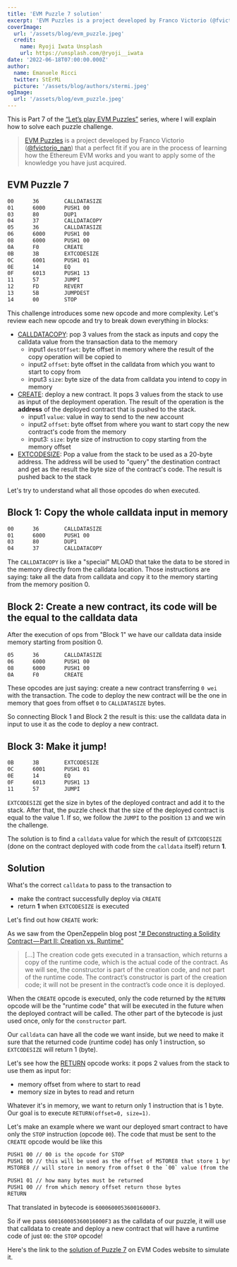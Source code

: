 ```yaml
---
title: 'EVM Puzzle 7 solution'
excerpt: 'EVM Puzzles is a project developed by Franco Victorio (@fvictorio_nan) that is a perfect fit if you are in the process of learning how the Ethereum EVM works, and you want to apply some of the knowledge you have just acquired.'
coverImage:
  url: '/assets/blog/evm_puzzle.jpeg'
  credit:
    name: Ryoji Iwata Unsplash
    url: https://unsplash.com/@ryoji__iwata
date: '2022-06-18T07:00:00.000Z'
author:
  name: Emanuele Ricci
  twitter: StErMi
  picture: '/assets/blog/authors/stermi.jpeg'
ogImage:
  url: '/assets/blog/evm_puzzle.jpeg'
---
```


This is Part 7 of the [“Let’s play EVM Puzzles”](https://stermi.xyz/blog/lets-play-evm-puzzles) series, where I will explain how to solve each puzzle challenge.

> [EVM Puzzles](https://github.com/fvictorio/evm-puzzles) is a project developed by Franco Victorio ([@fvictorio_nan](https://twitter.com/fvictorio_nan)) that a perfect fit if you are in the process of learning how the Ethereum EVM works and you want to apply some of the knowledge you have just acquired.

## EVM Puzzle 7

```bash
00      36        CALLDATASIZE
01      6000      PUSH1 00
03      80        DUP1
04      37        CALLDATACOPY
05      36        CALLDATASIZE
06      6000      PUSH1 00
08      6000      PUSH1 00
0A      F0        CREATE
0B      3B        EXTCODESIZE
0C      6001      PUSH1 01
0E      14        EQ
0F      6013      PUSH1 13
11      57        JUMPI
12      FD        REVERT
13      5B        JUMPDEST
14      00        STOP
```

This challenge introduces some new opcode and more complexity.
Let's review each new opcode and try to break down everything in blocks:

- [CALLDATACOPY](https://www.evm.codes/#37): pop 3 values from the stack as inputs and copy the calldata value from the transaction data to the memory
  - input1 `destOffset`: byte offset in memory where the result of the copy operation will be copied to
  - input2 `offset`: byte offset in the calldata from which you want to start to copy from
  - input3 `size`: byte size of the data from calldata you intend to copy in memory
- [CREATE](https://www.evm.codes/#37): deploy a new contract. It pops 3 values from the stack to use as input of the deployment operation. The result of the operation is the **address** of the deployed contract that is pushed to the stack.
  - input1 `value`: value in way to send to the new account
  - input2 `offset`: byte offset from where you want to start copy the new contract's code from the memory
  - input3: `size`: byte size of instruction to copy starting from the memory offset
- [EXTCODESIZE](https://www.evm.codes/#37): Pop a value from the stack to be used as a 20-byte address. The address will be used to "query" the destination contract and get as the result the byte size of the contract's code. The result is pushed back to the stack

Let's try to understand what all those opcodes do when executed.

## Block 1: Copy the whole calldata input in memory

```bash
00      36        CALLDATASIZE
01      6000      PUSH1 00
03      80        DUP1
04      37        CALLDATACOPY
```

The `CALLDATACOPY` is like a "special" MLOAD that take the data to be stored in the memory directly from the calldata location.
Those instructions are saying: take all the data from calldata and copy it to the memory starting from the memory position 0.

## Block 2: Create a new contract, its code will be the equal to the calldata data

After the execution of ops from "Block 1" we have our calldata data inside memory starting from position 0.

```bash
05      36        CALLDATASIZE
06      6000      PUSH1 00
08      6000      PUSH1 00
0A      F0        CREATE
```

These opcodes are just saying: create a new contract transferring `0 wei` with the transaction. The code to deploy the new contract will be the one in memory that goes from offset `0` to `CALLDATASIZE` bytes.

So connecting Block 1 and Block 2 the result is this: use the calldata data in input to use it as the code to deploy a new contract.

## Block 3: Make it jump!

```bash
0B      3B        EXTCODESIZE
0C      6001      PUSH1 01
0E      14        EQ
0F      6013      PUSH1 13
11      57        JUMPI
```

`EXTCODESIZE` get the size in bytes of the deployed contract and add it to the stack. After that, the puzzle check that the size of the deployed contract is equal to the value 1. If so, we follow the `JUMPI` to the position `13` and we win the challenge.

The solution is to find a `calldata` value for which the result of `EXTCODESIZE` (done on the contract deployed with code from the `calldata` itself) return **1**.

## Solution

What's the correct `calldata` to pass to the transaction to

- make the contract successfully deploy via `CREATE`
- return **1** when `EXTCODESIZE` is executed

Let's find out how `CREATE` work:

As we saw from the OpenZeppelin blog post ["# Deconstructing a Solidity Contract — Part II: Creation vs. Runtime"](https://blog.openzeppelin.com/deconstructing-a-solidity-contract-part-ii-creation-vs-runtime-6b9d60ecb44c/)

> [...] The creation code gets executed in a transaction, which returns a copy of the runtime code, which is the actual code of the contract. As we will see, the constructor is part of the creation code, and not part of the runtime code. The contract’s constructor is part of the creation code; it will not be present in the contract’s code once it is deployed.

When the `CREATE` opcode is executed, only the code returned by the `RETURN` opcode will be the "runtime code" that will be executed in the future when the deployed contract will be called. The other part of the bytecode is just used once, only for the `constructor` part.

Our `calldata` can have all the code we want inside, but we need to make it sure that the returned code (runtime code) has only 1 instruction, so `EXTCODESIZE` will return 1 (byte).

Let's see how the [RETURN](https://www.evm.codes/#f3) opcode works: it pops 2 values from the stack to use them as input for:

- memory offset from where to start to read
- memory size in bytes to read and return

Whatever it's in memory, we want to return only 1 instruction that is 1 byte. Our goal is to execute `RETURN(offset=0, size=1)`.

Let's make an example where we want our deployed smart contract to have only the `STOP` instruction (opcode `00`). The code that must be sent to the `CREATE` opcode would be like this

```bash
PUSH1 00 // 00 is the opcode for STOP
PUSH1 00 // this will be used as the offset of MSTORE8 that store 1 byte in memory
MSTORE8 // will store in memory from offset 0 the `00` value (from the first PUSH1)

PUSH1 01 // how many bytes must be returned
PUSH1 00 // from which memory offset return those bytes
RETURN
```

That translated in bytecode is `600060005360016000F3`.

So if we pass `600160005360016000F3` as the calldata of our puzzle, it will use that calldata to create and deploy a new contract that will have a runtime code of just `00`: the `STOP` opcode!

Here's the link to the [solution of Puzzle 7](https://www.evm.codes/playground?callValue=0&unit=Wei&callData=0x600060005360016000F3&codeType=Bytecode&code=%2736~0803736~0~0F03B~114601357FD5B00%27~600%01~_) on EVM Codes website to simulate it.
